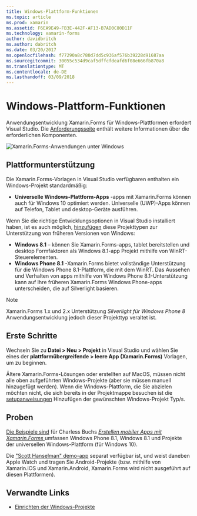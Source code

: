 ```yaml
---
title: Windows-Plattform-Funktionen
ms.topic: article
ms.prod: xamarin
ms.assetid: F6EA9E49-FB3E-442F-AF13-B7AD0C80D11F
ms.technology: xamarin-forms
author: davidbritch
ms.author: dabritch
ms.date: 03/20/2017
ms.openlocfilehash: f77290a8c780d7dd5c936af576b39228d91687aa
ms.sourcegitcommit: 30055c534d9caf5dffcfdeafd6f08e666fb870a8
ms.translationtype: MT
ms.contentlocale: de-DE
ms.lasthandoff: 03/09/2018
---
```

# <a name="windows-platform-features"></a>Windows-Plattform-Funktionen

Anwendungsentwicklung Xamarin.Forms für Windows-Plattformen erfordert Visual Studio. Die [Anforderungsseite](~/xamarin-forms/get-started/installation.md) enthält weitere Informationen über die erforderlichen Komponenten.

![](images/allhanselman.png "Xamarin.Forms-Anwendungen unter Windows")

## <a name="platform-support"></a>Plattformunterstützung

Die Xamarin.Forms-Vorlagen in Visual Studio verfügbaren enthalten ein Windows-Projekt standardmäßig:

* **Universelle Windows-Plattform-Apps** -apps mit Xamarin.Forms können auch für Windows 10 optimiert werden. Universelle (UWP)-Apps können auf Telefon, Tablet und desktop-Geräte ausführen.

Wenn Sie die richtige Entwicklungsoptionen in Visual Studio installiert haben, ist es auch möglich, [hinzufügen](installation/index.md) diese Projekttypen zur Unterstützung von früheren Versionen von Windows:

* **Windows 8.1** – können Sie Xamarin.Forms-apps, tablet bereitstellen und desktop Formfaktoren als Windows 8.1-app Projekt mithilfe von WinRT-Steuerelementen.
* **Windows Phone 8.1** -Xamarin.Forms bietet vollständige Unterstützung für die Windows Phone 8.1-Plattform, die mit dem WinRT. Das Aussehen und Verhalten von apps mithilfe von Windows Phone 8.1-Unterstützung kann auf Ihre früheren Xamarin.Forms Windows Phone-apps unterscheiden, die auf Silverlight basieren.


> [!NOTE]
> Xamarin.Forms 1.x und 2.x Unterstützung _Silverlight für Windows Phone 8_ Anwendungsentwicklung jedoch dieser Projekttyp veraltet ist.


## <a name="getting-started"></a>Erste Schritte

Wechseln Sie zu **Datei > Neu > Projekt** in Visual Studio und wählen Sie eines der **plattformübergreifende > leere App (Xamarin.Forms)** Vorlagen, um zu beginnen.

Ältere Xamarin.Forms-Lösungen oder erstellten auf MacOS, müssen nicht alle oben aufgeführten Windows-Projekte (aber sie müssen manuell hinzugefügt werden).
Wenn die Windows-Plattform, die Sie abzielen möchten nicht, die sich bereits in der Projektmappe besuchen ist die [setupanweisungen](installation/index.md) Hinzufügen der gewünschten Windows-Projekt Typ/s.


## <a name="samples"></a>Proben

[Die Beispiele sind](https://github.com/xamarin/xamarin-forms-book-preview-2) für Charless Buchs [ *Erstellen mobiler Apps mit Xamarin.Forms* ](~/xamarin-forms/creating-mobile-apps-xamarin-forms/index.md) umfassen Windows Phone 8.1, Windows 8.1 und Projekte der universellen Windows-Plattform (für Windows 10).

Die ["Scott Hanselman" demo-app](https://github.com/jamesmontemagno/Hanselman.Forms) separat verfügbar ist, und weist daneben Apple Watch und tragen Sie Android-Projekte (bzw. mithilfe von Xamarin.iOS und Xamarin.Android, Xamarin.Forms wird nicht ausgeführt auf diesen Plattformen).


## <a name="related-links"></a>Verwandte Links

- [Einrichten der Windows-Projekte](~/xamarin-forms/platform/windows/installation/index.md)
